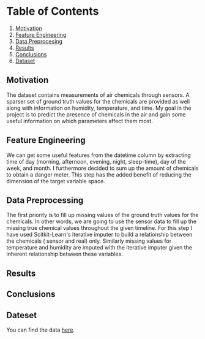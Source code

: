 # Table of Contents
1. [Motivation](#motivation)
2. [Feature Engineering](#feature_engineering)
3. [Data Preprocesing](#data_preprocessing)
4. [Results](#results)
5. [Conclusions](#conclusions)
6. [Dataset](#dataset)

## Motivation <a name="motivation"></a>
The dataset contains measurements of air chemicals through sensors. A sparser set of ground truth
values for the chemicals are provided as well along with information on humidity, temperature, and time.
My goal in the project is to predict the presence of chemicals in the air and gain some useful information on
which parameters affect them most.
  
## Feature Engineering <a name="feature_engineering"></a>
We can get some useful features from the datetime column by extracting time of day (morning, afternoon, evening, 
night, sleep-time), day of the week, and month. I furthermore decided to sum up the amount of chemicals to obtain
a danger meter. This step has the added benefit of reducing the dimension of the target variable space.  

## Data Preprocessing <a name="data_preprocessing"></a>
The first priority is to fill up missing values of the ground truth values for the chemicals. In other words, 
we are going to use the sensor data to fill up the missing true chemical values throughout the given timeline.
For this step I have used Scitkit-Learn's iterative imputer to build a relationship between the chemicals (
sensor and real) only. Similarly missing values for temperature and humidity are imputed with the iterative imputer
given the inherent relationship between these variables.

## Results <a name="results"></a>
## Conclusions <a name="conclusions"></a>

## Dateset <a name="dataset"></a>
You can find the data [here](https://archive.ics.uci.edu/ml/datasets/Air+Quality).